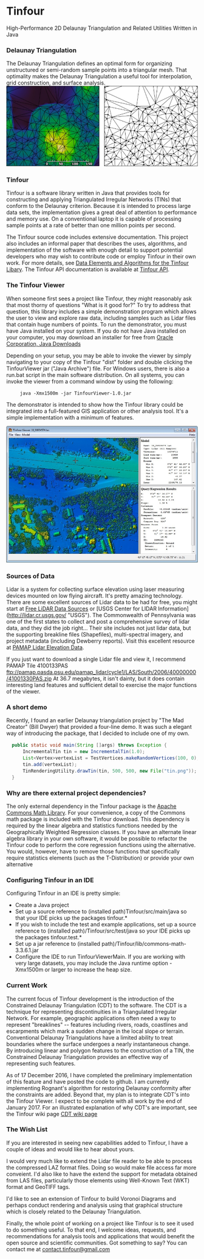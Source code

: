 Tinfour
========

High-Performance 2D Delaunay Triangulation and Related Utilities Written in Java


### Delaunay Triangulation ###
The Delaunay Triangulation defines an optimal form for organizing unstructured or semi-random
sample points into a triangular mesh. That optimality makes the Delaunay Triangulation
a useful tool for interpolation, grid construction, and surface analysis.
![Surface Models using TINs](doc/images/TwoTins.jpg "Surface Models using TINs")

### Tinfour ###
Tinfour is a software library written in Java that provides tools for constructing 
and applying Triangulated Irregular Networks (TINs) that conform to the Delaunay
criterion. Because it is intended to process large data sets,
the implementation gives a great deal of attention to performance and
memory use. On a conventional laptop it is capable of processing sample
points at a rate of better than one million points per second.

The Tinfour source code includes extensive documentation. This project also includes
an informal paper that describes the uses, algorithms, and implementation
of the software with enough detail to support potential developers 
who may wish to contribute code or employ Tinfour in their own work. For more details, see
[Data Elements and Algorithms for the Tinfour Libary](http://gwlucastrig.github.io/Tinfour/doc/TinfourAlgorithmsAndDataElements.pdf "Data Elements and Algorithms").
The Tinfour API documentation is available at [Tinfour API](http://gwlucastrig.github.io/Tinfour/doc/javadoc/ "Javadoc for Tinfour API").

### The Tinfour Viewer ###
When someone first sees a project like Tinfour, they might reasonably ask
that most thorny of questions "What is it good for?"  To try to address that question,
this library includes a simple demonstration program which allows the user to view
and explore raw data, including samples such as Lidar files that contain
huge numbers of points. To run the demonstrator, you must have Java installed
on your system.  If you do not have Java installed on your computer, you may
download an installer for free from 
[Oracle Corporation, Java Downloads](https://java.com/en/download/ "Java downloads from Oracle")

Depending on your setup, you may be able to invoke the viewer
by simply navigating to your copy of the Tinfour "dist" folder and double clicking
the TinfourViewer jar ("Java Archive") file.  For Windows users, there is also a 
run.bat script in the main software distribution. On all systems, you can invoke the viewer
from a command window by using the following:
```
     java -Xmx1500m -jar TinfourViewer-1.0.jar
```
The demonstrator is intended to show how the Tinfour library could be integrated
into a full-featured GIS application or other analysis tool. It's a simple
implementation with a minimum of features. 

![Lidar over Guilford, CT](doc/images/TinfourViewerGuilford.jpg "Lidar over Guilford, CT")

### Sources of Data ###
Lidar is a system for collecting surface elevation using laser measuring devices
mounted on low flying aircraft. It's pretty amazing technology.
There are some excellent sources of Lidar data to be had for free, you might start at 
[Free LiDAR Data Sources](http://gisgeography.com/top-6-free-lidar-data-sources/ "Gis Geography")
or [USGS Center for LIDAR Information] (http://lidar.cr.usgs.gov/ "USGS").
The Commonwealth of Pennsylvania was one of the first states to collect and post
a comprehensive survey of lidar data, and they did the job right... Their site includes 
not just lidar data, but the supporting breakline files (Shapefiles), multi-spectral imagery,
and project metadata (including Dewberry reports). Visit this excellent resource at
[PAMAP Lidar Elevation Data]( http://www.dcnr.state.pa.us/topogeo/pamap/lidar/index.htm "PAMAP Lidar Elevation Data").

If you just want to download a single Lidar file and view it, I recommend PAMAP Tile 4100133PAS
ftp://pamap.pasda.psu.edu/pamap_lidar/cycle1/LAS/South/2006/40000000/41001330PAS.zip
At 36.7 megabytes, it isn't dainty, but it does contain interesting land features and sufficient
detail to exercise the major functions of the viewer.

### A short demo ###
Recently, I found an earlier Delaunay triangulation project by "The Mad Creator" (Bill Dwyer)
that provided a four-line demo. It was such a elegant way of introducing the package,
that I decided to include one of my own.


```Java
  public static void main(String []args) throws Exception {
      IncrementalTin tin = new IncrementalTin(1.0);
      List<Vertex>vertexList = TestVertices.makeRandomVertices(100, 0);
      tin.add(vertexList);
      TinRenderingUtility.drawTin(tin, 500, 500, new File("tin.png"));
  }
``` 


### Why are there external project dependencies? ###
The only external dependency in the Tinfour package is the
[Apache Commons Math Library](https://commons.apache.org/proper/commons-math/).
For your convenience, a copy of the Commons math package is included
with the Tinfour download.
This dependency is required by the linear algebra and statistics functions
needed by the Geographically Weighted Regression classes. If you have
an alternate linear algebra library in your own software, it would be
possible to refactor the Tinfour code to perform the core regression
functions using the alternative. You would, however, have to remove
those functions that specifically require statistics elements
(such as the T-Distribution) or provide your own alternative

### Configuring Tinfour in an IDE ###
Configuring Tinfour in an IDE is pretty simple:
 * Create a Java project
 * Set up a source reference to (installed path)Tinfour/src/main/java
   so that your IDE picks up the packages tinfour.*
 * If you wish to include the test and example applications, 
   set up a source reference to (installed path)/Tinfour/src/test/java
   so your IDE picks up the packages tinfour.test.*
 * Set up a jar reference to (installed path)/Tinfour/lib/commons-math-3.3.6.1.jar
 * Configure the IDE to run TinfourViewerMain.  If you are working with very
   large datasets, you may include the Java runtime option -Xmx1500m or larger
   to increase the heap size.
 
### Current Work ###
The current focus of Tinfour development is the introduction of the
Constrained Delaunay Triangulation (CDT) to the software. The CDT
is a technique for representing
discontinuities in a Triangulated Irregular Network. For example, geographic
applications often need a way to represent "breaklines" -- features including
rivers, roads, coastlines and escarpments which mark a sudden change in
the local slope or terrain. Conventional Delaunay Triangulations
have a limited ability to treat boundaries where the surface undergoes a
nearly instantaneous change.  By introducing linear and polygon features to
the construction of a TIN, the Constrained Delaunay Triangulation provides
an effective way of representing such features.

As of 17 December 2016, I have completed the preliminary 
implementation of this feature and have posted the code to github.
I am currently implementing Rognant's algorithm for restoring
Delaunay conformity after the constraints are added. 
Beyond that, my plan is to integrate CDT's into the Tinfour Viewer.
I expect to be complete with all work by the end of January 2017.
For an illustrated explanation of why CDT's are important, see
the Tinfour wiki page 
[CDT wiki page](https://github.com/gwlucastrig/Tinfour/wiki/About-the-Constrained-Delaunay-Triangulation "CDT wiki page")

 
 
### The Wish List ###
If you are interested in seeing new capabilities added to Tinfour,
I have a couple of ideas and would like to hear about yours.

I would very much like to extend the Lidar file reader to be able
to process the compressed LAZ format files. Doing so would 
make file access far more conveient. I'd also like to have the
extend the support for metadata obtained from LAS files, particularly
those elements using Well-Known Text (WKT) format and GeoTIFF tags.

I'd like to see an extension of Tinfour to build Voronoi Diagrams 
and perhaps conduct rendering and analysis using that graphical structure
which is closely related to the Delaunay Triangulation.

Finally, the whole point of working on a project like Tinfour is to see 
it used to do something useful. To that end, I welcome ideas, requests, and
recommendations for analysis tools and applications that would
benefit the open source and scientific communities. Got something
to say? You can contact me at <contact.tinfour@gmail.com>
 
